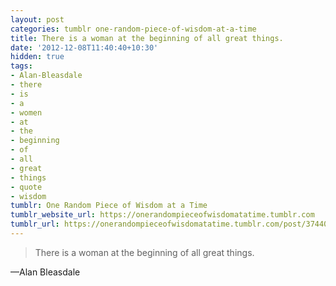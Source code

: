 ```yaml
---
layout: post
categories: tumblr one-random-piece-of-wisdom-at-a-time
title: There is a woman at the beginning of all great things.
date: '2012-12-08T11:40:40+10:30'
hidden: true
tags:
- Alan-Bleasdale
- there
- is
- a
- women
- at
- the
- beginning
- of
- all
- great
- things
- quote
- wisdom
tumblr: One Random Piece of Wisdom at a Time
tumblr_website_url: https://onerandompieceofwisdomatatime.tumblr.com
tumblr_url: https://onerandompieceofwisdomatatime.tumblr.com/post/37440315677/there-is-a-woman-at-the-beginning-of-all-great
---
```

> There is a woman at the beginning of all great things.

—Alan Bleasdale

